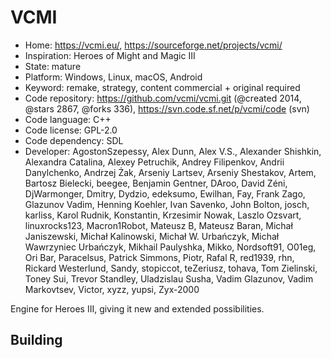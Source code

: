 # VCMI

- Home: https://vcmi.eu/, https://sourceforge.net/projects/vcmi/
- Inspiration: Heroes of Might and Magic III
- State: mature
- Platform: Windows, Linux, macOS, Android
- Keyword: remake, strategy, content commercial + original required
- Code repository: https://github.com/vcmi/vcmi.git (@created 2014, @stars 2867, @forks 336), https://svn.code.sf.net/p/vcmi/code (svn)
- Code language: C++
- Code license: GPL-2.0
- Code dependency: SDL
- Developer: AgostonSzepessy, Alex Dunn, Alex V.S., Alexander Shishkin, Alexandra Catalina, Alexey Petruchik, Andrey Filipenkov, Andrii Danylchenko, Andrzej Żak, Arseniy Lartsev, Arseniy Shestakov, Artem, Bartosz Bielecki, beegee, Benjamin Gentner, DAroo, David Zéni, DjWarmonger, Dmitry, Dydzio, edeksumo, Ewilhan, Fay, Frank Zago, Glazunov Vadim, Henning Koehler, Ivan Savenko, John Bolton, josch, karliss, Karol Rudnik, Konstantin, Krzesimir Nowak, Laszlo Ozsvart, linuxrocks123, Macron1Robot, Mateusz B, Mateusz Baran, Michał Janiszewski, Michał Kalinowski, Michał W. Urbańczyk, Michał Wawrzyniec Urbańczyk, Mikhail Paulyshka, Mikko, Nordsoft91, O01eg, Ori Bar, Paracelsus, Patrick Simmons, Piotr, Rafal R, red1939, rhn, Rickard Westerlund, Sandy, stopiccot, teZeriusz, tohava, Tom Zielinski, Toney Sui, Trevor Standley, Uladzislau Susha, Vadim Glazunov, Vadim Markovtsev, Victor, xyzz, yupsi, Zyx-2000

Engine for Heroes III, giving it new and extended possibilities.

## Building
